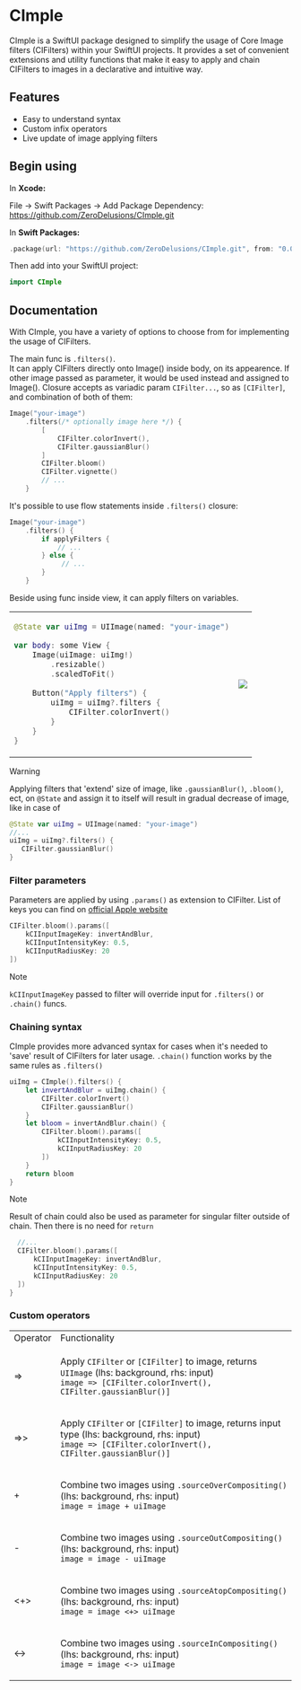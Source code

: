 
# CImple

CImple is a SwiftUI package designed to simplify the usage of Core Image filters (CIFilters) within your SwiftUI projects. It provides a set of convenient extensions and utility functions that make it easy to apply and chain CIFilters to images in a declarative and intuitive way.






## Features

- Easy to understand syntax
- Custom infix operators
- Live update of image applying filters


## Begin using

In **Xcode:**

File → Swift Packages → Add Package Dependency: https://github.com/ZeroDelusions/CImple.git

In **Swift Packages:**

```Swift
.package(url: "https://github.com/ZeroDelusions/CImple.git", from: "0.0.1")
```

Then add into your SwiftUI project:

```Swift
import CImple
```
## Documentation

With CImple, you have a variety of options to choose from for implementing the usage of CIFilters.

The main func is `.filters()`. <br>It can apply CIFilters directly onto Image() inside body, on its appearence. If other image passed as parameter, it would be used instead and assigned to Image(). Closure accepts as variadic param `CIFilter...`, so as `[CIFilter]`, and combination of both of them:

```Swift
Image("your-image")
    .filters(/* optionally image here */) {
        [
            CIFilter.colorInvert(),
            CIFilter.gaussianBlur()
        ]
        CIFilter.bloom()
        CIFilter.vignette()
        // ...
    }
```

It's possible to use flow statements inside `.filters()` closure:

```Swift
Image("your-image")
    .filters() {
        if applyFilters {
            // ...
        } else {
             // ...
        }
    }
```

Beside using func inside view, it can apply filters on variables.

<table>
<tr>
<td>

```Swift
@State var uiImg = UIImage(named: "your-image")

var body: some View {
    Image(uiImage: uiImg!)
        .resizable()
        .scaledToFit()
    
    Button("Apply filters") {
        uiImg = uiImg?.filters {
            CIFilter.colorInvert()
        }
    }
}
``` 

</td>
<td>
<picture>
  <source media="" srcset="https://github.com/ZeroDelusions/CImple/assets/121663433/8c655484-d80a-4937-b614-5f9789e06456">
  <img src="https://github.com/ZeroDelusions/CImple/assets/121663433/2a9706ee-1bd0-42f7-8cff-6509a083206c">
</picture>
</td>
</tr>
</table>

>[!Warning]
>Applying filters that 'extend' size of image, like `.gaussianBlur()`, `.bloom()`, ect, on `@State` and assign it to itself will result in gradual decrease of image, like in case of 
>```Swift
>@State var uiImg = UIImage(named: "your-image")
>//...
>uiImg = uiImg?.filters() {
>    CIFilter.gaussianBlur()
>}
>```

### Filter parameters

Parameters are applied by using `.params()` as extension to CIFilter. List of keys you can find on <a href="https://developer.apple.com/documentation/coreimage/cifilter/filter_parameter_keys">official Apple website</a>

```Swift
CIFilter.bloom().params([
    kCIInputImageKey: invertAndBlur,
    kCIInputIntensityKey: 0.5,
    kCIInputRadiusKey: 20
])
```

>[!Note]
>`kCIInputImageKey` passed to filter will override input for `.filters()` or `.chain()` funcs.

### Chaining syntax

CImple provides more advanced syntax for cases when it's needed to 'save' result of CIFilters for later usage. `.chain()` function works by the same rules as `.filters()`

```Swift
uiImg = CImple().filters() {
    let invertAndBlur = uiImg.chain() {
        CIFilter.colorInvert()
        CIFilter.gaussianBlur()
    }
    let bloom = invertAndBlur.chain() {
        CIFilter.bloom().params([
            kCIInputIntensityKey: 0.5,
            kCIInputRadiusKey: 20
        ])
    } 
    return bloom
}
```

>[!Note]
>Result of chain could also be used as parameter for singular filter outside of chain. Then there is no need for `return`
> ```Swift
>   //...
>   CIFilter.bloom().params([
>       kCIInputImageKey: invertAndBlur,
>       kCIInputIntensityKey: 0.5,
>       kCIInputRadiusKey: 20
>   ])
>}
>```

### Custom operators

<table>
<tr>
<td>Operator</td>
<td>Functionality</td>
</tr>

<tr>
<td>=></td>
<td>

Apply `CIFilter` or `[CIFilter]` to image, returns `UIImage` (lhs: background, rhs: input) \
`image => [CIFilter.colorInvert(), CIFilter.gaussianBlur()]`

</td>
</tr>

<tr>
<td>=>></td>
<td>

Apply `CIFilter` or `[CIFilter]` to image, returns input type (lhs: background, rhs: input) \
`image => [CIFilter.colorInvert(), CIFilter.gaussianBlur()]`

</td>
</tr>

<tr>
<td>+</td>
<td>

Combine two images using `.sourceOverCompositing()` (lhs: background, rhs: input) \
`image = image + uiImage`

</td>
</tr>

<tr>
<td>-</td>
<td>

Combine two images using `.sourceOutCompositing()` (lhs: background, rhs: input) \
`image = image - uiImage`

</td>
</tr>

<tr>
<td><+></td>
<td>

Combine two images using `.sourceAtopCompositing()` (lhs: background, rhs: input) \
`image = image <+> uiImage`

</td>
</tr>

<tr>
<td><-></td>
<td>

Combine two images using `.sourceInCompositing()` (lhs: background, rhs: input) \
`image = image <-> uiImage`

</td>
</tr>
</table>

